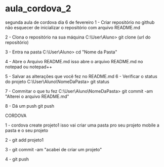 # aula_cordova_2
segunda aula de cordova dia 6 de fevereiro
1 - Criar repositório no github
	não esquecer de inicializar o repositório com arquivo README.md

2 - Clona o repositório na sua máquina
	C:\User\Aluno> git clone (url do repositório)

3 - Entra na pasta
	C:\User\Aluno> cd "Nome da Pasta"

4 - Abre o Arquivo README.md
	isso abre o arquivo README.md no notepad ou notepad++ 

5 - Salvar as alterações que você fez no README.md 
6 -  Verificar o status do projeto 
	C:\User\Aluno\NomeDaPasta> git status

7 - Commitar o que tu fez
	C:\User\Aluno\NomeDaPasta> git commit -am "Alterei o arquivo README.md"

8 - Dá um push
	git push













CORDOVA

1 - cordova create projeto1
	isso vai criar uma pasta pro seu projeto mobile a pasta e o seu projeto

2 - git add projeto1

3 - git commit -am "acabei de criar um projeto"

4 - git push






